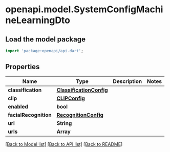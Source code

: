 # openapi.model.SystemConfigMachineLearningDto

## Load the model package
```dart
import 'package:openapi/api.dart';
```

## Properties
Name | Type | Description | Notes
------------ | ------------- | ------------- | -------------
**classification** | [**ClassificationConfig**](ClassificationConfig.md) |  | 
**clip** | [**CLIPConfig**](CLIPConfig.md) |  | 
**enabled** | **bool** |  | 
**facialRecognition** | [**RecognitionConfig**](RecognitionConfig.md) |  | 
**url** | **String** |  | 
**urls** | **Array<string>** |  | 

[[Back to Model list]](../README.md#documentation-for-models) [[Back to API list]](../README.md#documentation-for-api-endpoints) [[Back to README]](../README.md)


